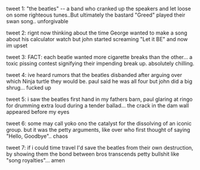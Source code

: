 tweet 1: "the beatles" -- a band who cranked up the speakers and let loose on some righteous tunes..But ultimately the bastard "Greed" played their swan song.. unforgivable 

tweet 2: rignt now thinking about the time George wanted to make a song about his calculator watch but john started screaming "Let it BE" and now im upset

tweet 3: FACT: each beatle wanted more cigarette breaks than the other... a toxic pissing contest signifying their impending break up. absolutely chilling.

tweet 4: ive heard rumors that the beatles disbanded after arguing over which Ninja turtle they would be. paul said he was all four but john did a big shrug... fucked up

tweet 5: i saw the beatles first hand in my fathers barn, paul glaring at ringo for drumming extra loud during a tender ballad... the crack in the dam wall appeared before my eyes 

tweet 6: some may call yoko ono the catalyst for the dissolving of an iconic group. but it was the petty arguments, like over who first thought of saying "Hello, Goodbye".. chaos 

tweet 7: if i could time travel I'd save the beatles from their own destruction, by showing them the bond between bros transcends petty bullshit like "song royalties"... amen